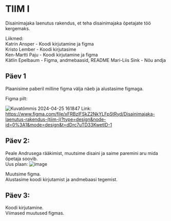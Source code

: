 # TIIM I
Disainimajaka laenutus rakendus, et teha disainimajaka õpetajate töö kergemaks.


Liikmed:  
Katrin Ansper - Koodi kirjutamine ja figma  
Kristo Lember  - Koodi kirjutasime  
Ken-Martti Paju - Koodi kirjutamine ja figma  
Kätlin Epelbaum  - Figma, andmebaasid, README 
Mari-Liis Sink  - Nõu andja 

## Päev 1  
Plaanisime paberil milline figma välja näeb ja alustasime figmaga.  

Figma pilt: 

![Kuvatõmmis 2024-04-25 161847](https://github.com/mariliis01/disainimajaka-laenutus-rakendus/assets/145542776/20e20da9-a175-41eb-845d-223a90a6926c)
Link: 
https://www.figma.com/file/xFRBzlFSkZ2NkYLFpStRyd/Disainimajaka-laenutus-rakendus-(tiim-i)?type=design&node-id=0%3A1&mode=design&t=dDrc7uTD33KwetlD-1
## Päev 2:
Peale Andrusega rääkimist, muutsime disaini ja saime paremini aru mida õpetaja soovib.  
Uus plaan: ![image](https://github.com/mariliis01/disainimajaka-laenutus-rakendus/assets/145542776/23737dfd-a308-4224-9ce7-c3a04a7e4cb4)


Muutsime figma.  
Alustasime koodi kirjutamist ja andmebaasi tegemist. 

## Päev 3:
Koodi kirjutamine.  
Viimased muutused figmas.

